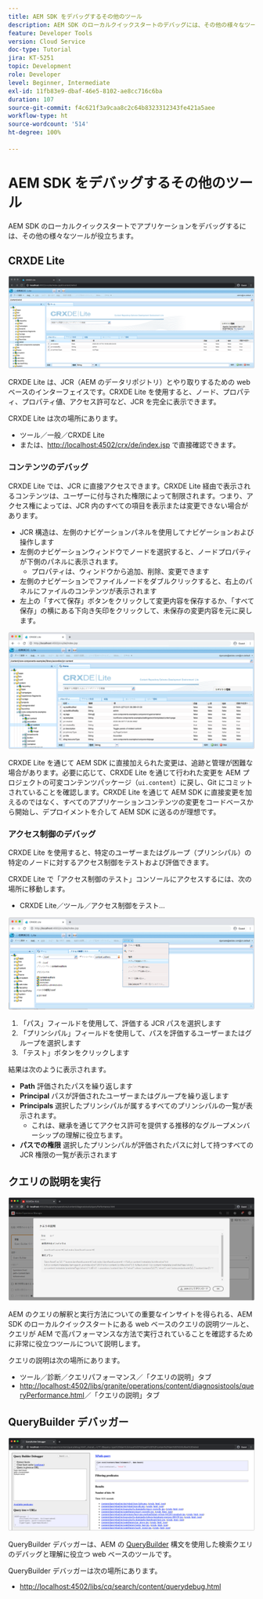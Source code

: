 ```yaml
---
title: AEM SDK をデバッグするその他のツール
description: AEM SDK のローカルクイックスタートのデバッグには、その他の様々なツールが役立ちます。
feature: Developer Tools
version: Cloud Service
doc-type: Tutorial
jira: KT-5251
topic: Development
role: Developer
level: Beginner, Intermediate
exl-id: 11fb83e9-dbaf-46e5-8102-ae8cc716c6ba
duration: 107
source-git-commit: f4c621f3a9caa8c2c64b8323312343fe421a5aee
workflow-type: ht
source-wordcount: '514'
ht-degree: 100%

---
```


# AEM SDK をデバッグするその他のツール

AEM SDK のローカルクイックスタートでアプリケーションをデバッグするには、その他の様々なツールが役立ちます。

## CRXDE Lite

![CRXDE Lite](./assets/other-tools/crxde-lite.png)

CRXDE Lite は、JCR（AEM のデータリポジトリ）とやり取りするための web ベースのインターフェイスです。CRXDE Lite を使用すると、ノード、プロパティ、プロパティ値、アクセス許可など、JCR を完全に表示できます。

CRXDE Lite は次の場所にあります。

+ ツール／一般／CRXDE Lite
+ または、[http://localhost:4502/crx/de/index.jsp](http://localhost:4502/crx/de/index.jsp) で直接確認できます。

### コンテンツのデバッグ

CRXDE Lite では、JCR に直接アクセスできます。CRXDE Lite 経由で表示されるコンテンツは、ユーザーに付与された権限によって制限されます。つまり、アクセス権によっては、JCR 内のすべての項目を表示または変更できない場合があります。

+ JCR 構造は、左側のナビゲーションパネルを使用してナビゲーションおよび操作します
+ 左側のナビゲーションウィンドウでノードを選択すると、ノードプロパティが下側のパネルに表示されます。
   + プロパティは、ウィンドウから追加、削除、変更できます
+ 左側のナビゲーションでファイルノードをダブルクリックすると、右上のパネルにファイルのコンテンツが表示されます
+ 左上の「すべて保存」ボタンをクリックして変更内容を保存するか、「すべて保存」の横にある下向き矢印をクリックして、未保存の変更内容を元に戻します。

![CRXDE Lite - コンテンツのデバッグ](./assets/other-tools/crxde-lite__debugging-content.png)

CRXDE Lite を通じて AEM SDK に直接加えられた変更は、追跡と管理が困難な場合があります。必要に応じて、CRXDE Lite を通じて行われた変更を AEM プロジェクトの可変コンテンツパッケージ（`ui.content`）に戻し、Git にコミットされていることを確認します。CRXDE Lite を通じて AEM SDK に直接変更を加えるのではなく、すべてのアプリケーションコンテンツの変更をコードベースから開始し、デプロイメントを介して AEM SDK に送るのが理想です。

### アクセス制御のデバッグ

CRXDE Lite を使用すると、特定のユーザーまたはグループ（プリンシパル）の特定のノードに対するアクセス制御をテストおよび評価できます。

CRXDE Lite で「アクセス制御のテスト」コンソールにアクセスするには、次の場所に移動します。

+ CRXDE Lite／ツール／アクセス制御をテスト...

![CRXDE Lite - アクセス制御のテスト](./assets/other-tools/crxde-lite__test-access-control.png)

1. 「パス」フィールドを使用して、評価する JCR パスを選択します
1. 「プリンシパル」フィールドを使用して、パスを評価するユーザーまたはグループを選択します
1. 「テスト」ボタンをクリックします

結果は次のように表示されます。

+ __Path__ 評価されたパスを繰り返します
+ __Principal__ パスが評価されたユーザーまたはグループを繰り返します
+ __Principals__ 選択したプリンシパルが属するすべてのプリンシパルの一覧が表示されます。
   + これは、継承を通じてアクセス許可を提供する推移的なグループメンバーシップの理解に役立ちます。
+ __パスでの権限__ 選択したプリンシパルが評価されたパスに対して持つすべての JCR 権限の一覧が表示されます

## クエリの説明を実行

![クエリの説明を実行](./assets/other-tools/explain-query.png)

AEM のクエリの解釈と実行方法についての重要なインサイトを得られる、AEM SDK のローカルクイックスタートにある web ベースのクエリの説明ツールと、クエリが AEM で高パフォーマンスな方法で実行されていることを確認するために非常に役立つツールについて説明します。

クエリの説明は次の場所にあります。

+ ツール／診断／クエリパフォーマンス／「クエリの説明」タブ
+ [http://localhost:4502/libs/granite/operations/content/diagnosistools/queryPerformance.html](http://localhost:4502/libs/granite/operations/content/diagnosistools/queryPerformance.html)／「クエリの説明」タブ

## QueryBuilder デバッガー

![QueryBuilder デバッガー](./assets/other-tools/query-debugger.png)

QueryBuilder デバッガーは、AEM の [QueryBuilder](https://experienceleague.adobe.com/docs/experience-manager-65/developing/platform/query-builder/querybuilder-api.html?lang=ja) 構文を使用した検索クエリのデバッグと理解に役立つ web ベースのツールです。

QueryBuilder デバッガーは次の場所にあります。

+ [http://localhost:4502/libs/cq/search/content/querydebug.html](http://localhost:4502/libs/cq/search/content/querydebug.html)
